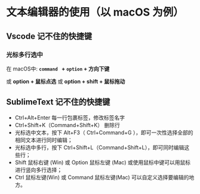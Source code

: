 # 文本编辑器的使用（以 macOS 为例）

## Vscode 记不住的快捷键

### 光标多行选中

在 macOS中: **`command ` + `option` + 方向下键**

或 **option + 鼠标点选** 或 **option + shift + 鼠标拖动**

## SublimeText 记不住的快捷键

- Ctrl+Alt+Enter 每一行包裹标签，修改标签名字 
- Ctrl+Shift+K（Command+Shift+K）  删除行
- 光标选中文本，按下 Alt+F3（ Ctrl+Command+G ），即可一次性选择全部的相同文本进行同时编辑；
- 光标选中多行，按下 Ctrl+Shift+L（Command+Shift+L），即可同时编辑这些行；
- Shift 鼠标右键 (Win) 或 Option 鼠标左键 (Mac) 或使用鼠标中键可以用鼠标进行竖向多行选择；
- Ctrl 鼠标左键(Win) 或 Command 鼠标左键(Mac) 可以自定义选择要编辑的地方。